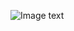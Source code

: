 ![Image text](https://github.com/pimiento-2021/grupo_6_viajeros/blob/dd50dacaa98eac9cff9e6d73e71889fa96f72cfe/Jamboard%201.png)
